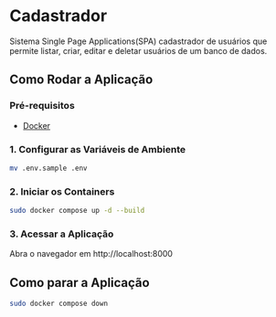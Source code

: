# Cadastrador

Sistema Single Page Applications(SPA) cadastrador de usuários que permite listar, criar, editar e deletar usuários de um banco de dados.

## Como Rodar a Aplicação

### Pré-requisitos

- [Docker](https://docs.docker.com/engine/install/)

### 1. Configurar as Variáveis de Ambiente

```bash
mv .env.sample .env
```

### 2. Iniciar os Containers

```bash
sudo docker compose up -d --build
```

### 3. Acessar a Aplicação

Abra o navegador em http://localhost:8000

## Como parar a Aplicação

```bash
sudo docker compose down
```